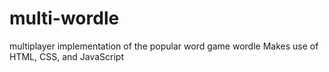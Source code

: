 # multi-wordle
multiplayer implementation of the popular word game wordle
Makes use of HTML, CSS, and JavaScript
